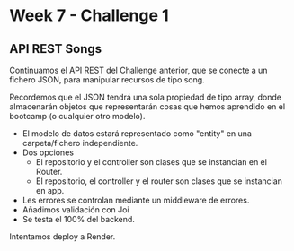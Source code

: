 # Week 7 - Challenge 1

## API REST Songs

Continuamos el API REST del Challenge anterior, que se conecte a un fichero JSON, para manipular recursos de tipo song.

Recordemos que el JSON tendrá una sola propiedad de tipo array, donde almacenarán objetos que representarán cosas que hemos aprendido en el bootcamp (o cualquier otro modelo).

- El modelo de datos estará representado como "entity" en una carpeta/fichero independiente.
- Dos opciones
  - El repositorio y el controller son clases que se instancian en el Router.
  - El repositorio, el controller y el router son clases que se instancian en app.
- Les errores se controlan mediante un middleware de errores.
- Añadimos validación con Joi
- Se testa el 100% del backend.

Intentamos deploy a Render.

